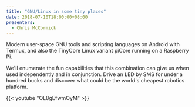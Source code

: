 ```yaml
---
title: "GNU/Linux in some tiny places"
date: 2018-07-10T18:00:00+08:00
presenters:
  - Chris McCormick
---
```


Modern user-space GNU tools and scripting languages on Android with
Termux, and also the TinyCore Linux variant piCore running on a
Raspberry Pi.
<!--more-->

We'll enumerate the fun capabilities that this combination can give us
when used independently and in conjunction. Drive an LED by SMS for
under a hundred bucks and discover what could be the world's cheapest
robotics platform.

{{< youtube "OL8gEfwmOyM" >}}
